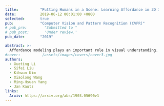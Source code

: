 ```yaml
---
title:          "Putting Humans in a Scene: Learning Affordance in 3D Indoor Environments"
date:           2019-06-12 00:01:00 +0800
selected:       true
pub:            "Computer Vision and Pattern Recognition (CVPR)"
# pub_pre:        "Submitted to "
# pub_post:       'Under review.'
pub_date:       "2019"

abstract: >-
  Affordance modeling plays an important role in visual understanding. In this paper, we aim to predict affordances of 3D indoor scenes, specifically what human poses are afforded by a given indoor environment, such as sitting on a chair or standing on the floor. In order to predict valid affordances and learn possible 3D human poses in indoor scenes, we need to understand the semantic and geometric structure of a scene as well as its potential interactions with a human. To learn such a model, a large-scale dataset of 3D indoor affordances is required. In this work, we build a fully automatic 3D pose synthesizer that fuses semantic knowledge from a large number of 2D poses extracted from TV shows as well as 3D geometric knowledge from voxel representations of indoor scenes. With the data created by the synthesizer, we introduce a 3D pose generative model to predict semantically plausible and physically feasible human poses within a given scene (provided as a single RGB, RGB-D, or depth image). We demonstrate that our human affordance prediction method consistently outperforms existing state-of-the-art methods.
#cover:          /assets/images/covers/cover3.jpg
authors:
  - Xueting Li
  - Sifei Liu
  - Kihwan Kim
  - Xiaolong Wang
  - Ming-Hsuan Yang
  - Jan Kautz
links:
  Arxiv: https://arxiv.org/abs/1903.05690v1
---
```

